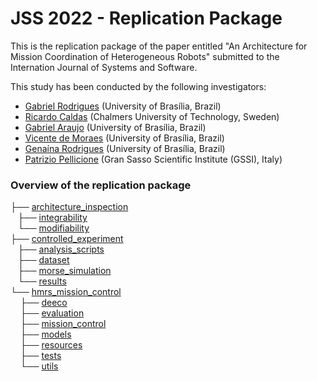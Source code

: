 # JSS 2022 - Replication Package

This is the replication package of the paper entitled "An Architecture for Mission Coordination of Heterogeneous Robots" submitted to the Internation Journal of Systems and Software.

This study has been conducted by the following investigators:

- [Gabriel Rodrigues](https://github.com/gabrielsr/) (University of Brasília, Brazil)
- [Ricardo Caldas](https://github.com/rdinizcal/) (Chalmers University of Technology, Sweden)
- [Gabriel Araujo](https://github.com/Gastd/) (University of Brasília, Brazil)
- [Vicente de Moraes](https://github.com/VicenteMoraes/) (University of Brasília, Brazil)
- [Genaína Rodrigues](https://genaina.github.io/) (University of Brasília, Brazil)
- [Patrizio Pellicione](http://www.patriziopelliccione.com/) (Gran Sasso Scientific Institute (GSSI), Italy)

### Overview of the replication package

├── <a href="/architecture_inspection/">architecture_inspection</a><br>
&nbsp;&nbsp;&nbsp;├── <a href="/architecture_inspection/integrability/">integrability</a><br>
&nbsp;&nbsp;&nbsp;└── <a href="/architecture_inspection/modifiability/">modifiability</a><br>
├── <a href="/controlled_experiment/">controlled_experiment</a><br>
&nbsp;&nbsp;&nbsp;├── <a href="/controlled_experiment/analysis_scripts/">analysis_scripts</a><br>
&nbsp;&nbsp;&nbsp;├── <a href="/controlled_experiment/dataset/">dataset</a><br>
&nbsp;&nbsp;&nbsp;├── <a href="/controlled_experiment/morse_simulation/">morse_simulation</a><br>
&nbsp;&nbsp;&nbsp;└── <a href="/controlled_experiment/results/">results</a><br>
└── <a href="/hmrs_mission_control/">hmrs_mission_control</a><br>
&nbsp;&nbsp;&nbsp; ├── <a href="/hmrs_mission_control/deeco/">deeco</a><br>
&nbsp;&nbsp;&nbsp; ├── <a href="/hmrs_mission_control/evaluation/">evaluation</a><br>
&nbsp;&nbsp;&nbsp; ├── <a href="/hmrs_mission_control/mission_control/">mission_control</a><br>
&nbsp;&nbsp;&nbsp; ├── <a href="/hmrs_mission_control/models/">models</a><br>
&nbsp;&nbsp;&nbsp; ├── <a href="/hmrs_mission_control/resources/">resources</a><br>
&nbsp;&nbsp;&nbsp; ├── <a href="/hmrs_mission_control/tests/">tests</a><br>
&nbsp;&nbsp;&nbsp; └── <a href="/hmrs_mission_control/utils/">utils</a><br>
